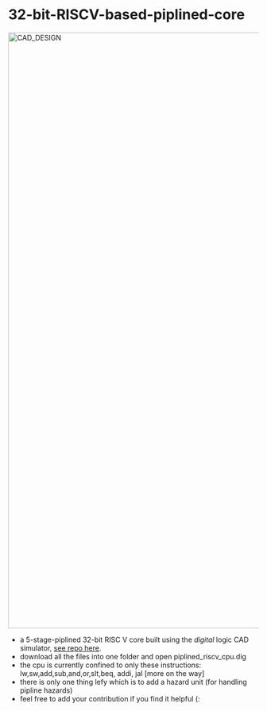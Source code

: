 # 32-bit-RISCV-based-piplined-core

<img width="1199" alt="CAD_DESIGN" src="https://github.com/abdalrahimnaser/32-bit-RISCV-based-piplined-core/assets/112262876/f1bdfc0a-d7a0-4d3c-9ae4-0d86ee1bd0c4">

- a 5-stage-piplined 32-bit RISC V core built using the <em>digital</em> logic CAD simulator, [see repo here](https://github.com/hneemann/Digital).  
- download all the files into one folder and open piplined_riscv_cpu.dig
- the cpu is currently confined to only these instructions: lw,sw,add,sub,and,or,slt,beq, addi, jal [more on the way]
- there is only one thing lefy which is to add a hazard unit (for handling pipline hazards)
- feel free to add your contribution if you find it helpful (:
